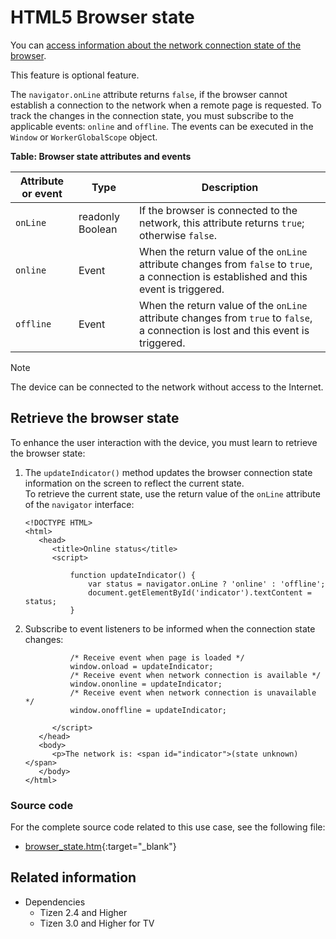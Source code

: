 # HTML5 Browser state

You can [access information about the network connection state of the browser](#retrieving-the-browser-state).

This feature is optional feature.

The `navigator.onLine` attribute returns `false`, if the browser cannot establish a connection to the network when a remote page is requested. To track the changes in the connection state, you must subscribe to the applicable events: `online` and `offline`. The events can be executed in the `Window` or `WorkerGlobalScope` object.

**Table: Browser state attributes and events**

| Attribute or event | Type             | Description                              |
| ------------------ | ---------------- | ---------------------------------------- |
| `onLine`           | readonly Boolean | If the browser is connected to the network, this attribute returns `true`; otherwise `false`. |
| `online`           | Event            | When the return value of the `onLine` attribute changes from `false` to `true`, a connection is established and this event is triggered. |
| `offline`          | Event            | When the return value of the `onLine` attribute changes from `true` to `false`, a connection is lost and this event is triggered. |

> [!NOTE]
> The device can be connected to the network without access to the Internet.

## Retrieve the browser state

To enhance the user interaction with the device, you must learn to retrieve the browser state:

1. The `updateIndicator()` method updates the browser connection state information on the screen to reflect the current state.  
   To retrieve the current state, use the return value of the `onLine` attribute of the `navigator` interface:

   ```
   <!DOCTYPE HTML>
   <html>
      <head>
         <title>Online status</title>
         <script>
   ```

   ```
             function updateIndicator() {
                 var status = navigator.onLine ? 'online' : 'offline';
                 document.getElementById('indicator').textContent = status;
             }
   ```

2. Subscribe to event listeners to be informed when the connection state changes:

   ```
             /* Receive event when page is loaded */
             window.onload = updateIndicator;
             /* Receive event when network connection is available */
             window.ononline = updateIndicator;
             /* Receive event when network connection is unavailable */
             window.onoffline = updateIndicator;
   ```

   ```
         </script>
      </head>
      <body>
         <p>The network is: <span id="indicator">(state unknown)</span>
      </body>
   </html>
   ```

### Source code

For the complete source code related to this use case, see the following file:

- [browser_state.htm](http://download.tizen.org/misc/examples/w3c_html5/device/html5_browser_state){:target="_blank"}

## Related information
* Dependencies
  - Tizen 2.4 and Higher
  - Tizen 3.0 and Higher for TV
